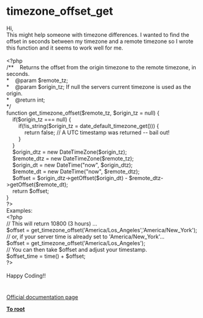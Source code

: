 # timezone_offset_get




<div class="phpcode"><span class="html">
Hi,<br>This might help someone with timezone differences. I wanted to find the offset in seconds between my timezone and a remote timezone so I wrote this function and it seems to work well for me.<br><br><span class="default">&lt;?php<br></span><span class="comment">/**&#xA0; &#xA0; Returns the offset from the origin timezone to the remote timezone, in seconds.<br>*&#xA0; &#xA0; @param $remote_tz;<br>*&#xA0; &#xA0; @param $origin_tz; If null the servers current timezone is used as the origin.<br>*&#xA0; &#xA0; @return int;<br>*/<br></span><span class="keyword">function </span><span class="default">get_timezone_offset</span><span class="keyword">(</span><span class="default">$remote_tz</span><span class="keyword">, </span><span class="default">$origin_tz </span><span class="keyword">= </span><span class="default">null</span><span class="keyword">) {<br>&#xA0; &#xA0; if(</span><span class="default">$origin_tz </span><span class="keyword">=== </span><span class="default">null</span><span class="keyword">) {<br>&#xA0; &#xA0; &#xA0; &#xA0; if(!</span><span class="default">is_string</span><span class="keyword">(</span><span class="default">$origin_tz </span><span class="keyword">= </span><span class="default">date_default_timezone_get</span><span class="keyword">())) {<br>&#xA0; &#xA0; &#xA0; &#xA0; &#xA0; &#xA0; return </span><span class="default">false</span><span class="keyword">; </span><span class="comment">// A UTC timestamp was returned -- bail out!<br>&#xA0; &#xA0; &#xA0; &#xA0; </span><span class="keyword">}<br>&#xA0; &#xA0; }<br>&#xA0; &#xA0; </span><span class="default">$origin_dtz </span><span class="keyword">= new </span><span class="default">DateTimeZone</span><span class="keyword">(</span><span class="default">$origin_tz</span><span class="keyword">);<br>&#xA0; &#xA0; </span><span class="default">$remote_dtz </span><span class="keyword">= new </span><span class="default">DateTimeZone</span><span class="keyword">(</span><span class="default">$remote_tz</span><span class="keyword">);<br>&#xA0; &#xA0; </span><span class="default">$origin_dt </span><span class="keyword">= new </span><span class="default">DateTime</span><span class="keyword">(</span><span class="string">&quot;now&quot;</span><span class="keyword">, </span><span class="default">$origin_dtz</span><span class="keyword">);<br>&#xA0; &#xA0; </span><span class="default">$remote_dt </span><span class="keyword">= new </span><span class="default">DateTime</span><span class="keyword">(</span><span class="string">&quot;now&quot;</span><span class="keyword">, </span><span class="default">$remote_dtz</span><span class="keyword">);<br>&#xA0; &#xA0; </span><span class="default">$offset </span><span class="keyword">= </span><span class="default">$origin_dtz</span><span class="keyword">-&gt;</span><span class="default">getOffset</span><span class="keyword">(</span><span class="default">$origin_dt</span><span class="keyword">) - </span><span class="default">$remote_dtz</span><span class="keyword">-&gt;</span><span class="default">getOffset</span><span class="keyword">(</span><span class="default">$remote_dt</span><span class="keyword">);<br>&#xA0; &#xA0; return </span><span class="default">$offset</span><span class="keyword">;<br>}<br></span><span class="default">?&gt;<br></span>Examples:<br><span class="default">&lt;?php<br></span><span class="comment">// This will return 10800 (3 hours) ...<br></span><span class="default">$offset </span><span class="keyword">= </span><span class="default">get_timezone_offset</span><span class="keyword">(</span><span class="string">&apos;America/Los_Angeles&apos;</span><span class="keyword">,</span><span class="string">&apos;America/New_York&apos;</span><span class="keyword">);<br></span><span class="comment">// or, if your server time is already set to &apos;America/New_York&apos;...<br></span><span class="default">$offset </span><span class="keyword">= </span><span class="default">get_timezone_offset</span><span class="keyword">(</span><span class="string">&apos;America/Los_Angeles&apos;</span><span class="keyword">);<br></span><span class="comment">// You can then take $offset and adjust your timestamp.<br></span><span class="default">$offset_time </span><span class="keyword">= </span><span class="default">time</span><span class="keyword">() + </span><span class="default">$offset</span><span class="keyword">;<br></span><span class="default">?&gt;<br></span><br>Happy Coding!!</span>
</div>
  

#

[Official documentation page](https://www.php.net/manual/en/function.timezone-offset-get.php)

**[To root](/README.md)**